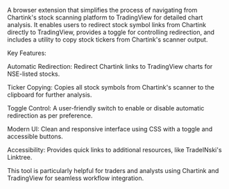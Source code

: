 A browser extension that simplifies the process of navigating from Chartink's stock scanning platform to TradingView for detailed chart analysis. It enables users to redirect stock symbol links from Chartink directly to TradingView, provides a toggle for controlling redirection, and includes a utility to copy stock tickers from Chartink's scanner output.

Key Features:

Automatic Redirection: Redirect Chartink links to TradingView charts for NSE-listed stocks.

Ticker Copying: Copies all stock symbols from Chartink's scanner to the clipboard for further analysis.

Toggle Control: A user-friendly switch to enable or disable automatic redirection as per preference.

Modern UI: Clean and responsive interface using CSS with a toggle and accessible buttons.

Accessibility: Provides quick links to additional resources, like TradeINski's Linktree.

This tool is particularly helpful for traders and analysts using Chartink and TradingView for seamless workflow integration.
